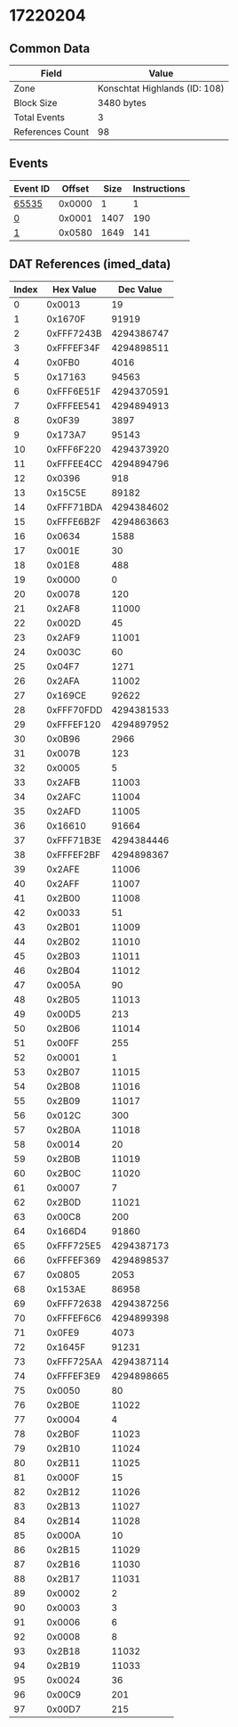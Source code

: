 # 17220204

## Common Data

| Field            | Value                         |
|------------------|-------------------------------|
| Zone             | Konschtat Highlands (ID: 108) |
| Block Size       | 3480 bytes                    |
| Total Events     | 3                             |
| References Count | 98                            |

## Events

| Event ID            | Offset   |   Size |   Instructions |
|---------------------|----------|--------|----------------|
| [65535](./65535.md) | 0x0000   |      1 |              1 |
| [0](./0.md)         | 0x0001   |   1407 |            190 |
| [1](./1.md)         | 0x0580   |   1649 |            141 |

## DAT References (imed_data)

|   Index | Hex Value   |   Dec Value |
|---------|-------------|-------------|
|       0 | 0x0013      |          19 |
|       1 | 0x1670F     |       91919 |
|       2 | 0xFFF7243B  |  4294386747 |
|       3 | 0xFFFEF34F  |  4294898511 |
|       4 | 0x0FB0      |        4016 |
|       5 | 0x17163     |       94563 |
|       6 | 0xFFF6E51F  |  4294370591 |
|       7 | 0xFFFEE541  |  4294894913 |
|       8 | 0x0F39      |        3897 |
|       9 | 0x173A7     |       95143 |
|      10 | 0xFFF6F220  |  4294373920 |
|      11 | 0xFFFEE4CC  |  4294894796 |
|      12 | 0x0396      |         918 |
|      13 | 0x15C5E     |       89182 |
|      14 | 0xFFF71BDA  |  4294384602 |
|      15 | 0xFFFE6B2F  |  4294863663 |
|      16 | 0x0634      |        1588 |
|      17 | 0x001E      |          30 |
|      18 | 0x01E8      |         488 |
|      19 | 0x0000      |           0 |
|      20 | 0x0078      |         120 |
|      21 | 0x2AF8      |       11000 |
|      22 | 0x002D      |          45 |
|      23 | 0x2AF9      |       11001 |
|      24 | 0x003C      |          60 |
|      25 | 0x04F7      |        1271 |
|      26 | 0x2AFA      |       11002 |
|      27 | 0x169CE     |       92622 |
|      28 | 0xFFF70FDD  |  4294381533 |
|      29 | 0xFFFEF120  |  4294897952 |
|      30 | 0x0B96      |        2966 |
|      31 | 0x007B      |         123 |
|      32 | 0x0005      |           5 |
|      33 | 0x2AFB      |       11003 |
|      34 | 0x2AFC      |       11004 |
|      35 | 0x2AFD      |       11005 |
|      36 | 0x16610     |       91664 |
|      37 | 0xFFF71B3E  |  4294384446 |
|      38 | 0xFFFEF2BF  |  4294898367 |
|      39 | 0x2AFE      |       11006 |
|      40 | 0x2AFF      |       11007 |
|      41 | 0x2B00      |       11008 |
|      42 | 0x0033      |          51 |
|      43 | 0x2B01      |       11009 |
|      44 | 0x2B02      |       11010 |
|      45 | 0x2B03      |       11011 |
|      46 | 0x2B04      |       11012 |
|      47 | 0x005A      |          90 |
|      48 | 0x2B05      |       11013 |
|      49 | 0x00D5      |         213 |
|      50 | 0x2B06      |       11014 |
|      51 | 0x00FF      |         255 |
|      52 | 0x0001      |           1 |
|      53 | 0x2B07      |       11015 |
|      54 | 0x2B08      |       11016 |
|      55 | 0x2B09      |       11017 |
|      56 | 0x012C      |         300 |
|      57 | 0x2B0A      |       11018 |
|      58 | 0x0014      |          20 |
|      59 | 0x2B0B      |       11019 |
|      60 | 0x2B0C      |       11020 |
|      61 | 0x0007      |           7 |
|      62 | 0x2B0D      |       11021 |
|      63 | 0x00C8      |         200 |
|      64 | 0x166D4     |       91860 |
|      65 | 0xFFF725E5  |  4294387173 |
|      66 | 0xFFFEF369  |  4294898537 |
|      67 | 0x0805      |        2053 |
|      68 | 0x153AE     |       86958 |
|      69 | 0xFFF72638  |  4294387256 |
|      70 | 0xFFFEF6C6  |  4294899398 |
|      71 | 0x0FE9      |        4073 |
|      72 | 0x1645F     |       91231 |
|      73 | 0xFFF725AA  |  4294387114 |
|      74 | 0xFFFEF3E9  |  4294898665 |
|      75 | 0x0050      |          80 |
|      76 | 0x2B0E      |       11022 |
|      77 | 0x0004      |           4 |
|      78 | 0x2B0F      |       11023 |
|      79 | 0x2B10      |       11024 |
|      80 | 0x2B11      |       11025 |
|      81 | 0x000F      |          15 |
|      82 | 0x2B12      |       11026 |
|      83 | 0x2B13      |       11027 |
|      84 | 0x2B14      |       11028 |
|      85 | 0x000A      |          10 |
|      86 | 0x2B15      |       11029 |
|      87 | 0x2B16      |       11030 |
|      88 | 0x2B17      |       11031 |
|      89 | 0x0002      |           2 |
|      90 | 0x0003      |           3 |
|      91 | 0x0006      |           6 |
|      92 | 0x0008      |           8 |
|      93 | 0x2B18      |       11032 |
|      94 | 0x2B19      |       11033 |
|      95 | 0x0024      |          36 |
|      96 | 0x00C9      |         201 |
|      97 | 0x00D7      |         215 |
